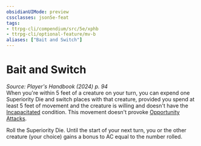 ```yaml
---
obsidianUIMode: preview
cssclasses: json5e-feat
tags:
- ttrpg-cli/compendium/src/5e/xphb
- ttrpg-cli/optional-feature/mv-b
aliases: ["Bait and Switch"]
---
```

# Bait and Switch
*Source: Player's Handbook (2024) p. 94*  
When you're within 5 feet of a creature on your turn, you can expend one Superiority Die and switch places with that creature, provided you spend at least 5 feet of movement and the creature is willing and doesn't have the [Incapacitated](Misc%20Files/CLI/rules/conditions.md#Incapacitated) condition. This movement doesn't provoke [Opportunity Attacks](Misc%20Files/CLI/rules/actions.md#Opportunity%20Attack).

Roll the Superiority Die. Until the start of your next turn, you or the other creature (your choice) gains a bonus to AC equal to the number rolled.